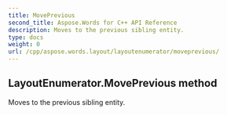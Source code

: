 ```yaml
---
title: MovePrevious
second_title: Aspose.Words for C++ API Reference
description: Moves to the previous sibling entity. 
type: docs
weight: 0
url: /cpp/aspose.words.layout/layoutenumerator/moveprevious/
---
```

## LayoutEnumerator.MovePrevious method


Moves to the previous sibling entity.

